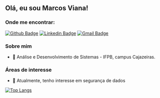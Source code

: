 ## Olá, eu sou Marcos Viana!

### Onde me encontrar:

[![Github Badge](https://img.shields.io/badge/-Github-000?style=flat-square&logo=Github&logoColor=white&link=https://github.com/MarcoslViana)](https://github.com/MarcoslViana)
[![Linkedin Badge](https://img.shields.io/badge/-LinkedIn-blue?style=flat-square&logo=Linkedin&logoColor=white&link=https://www.linkedin.com/in/marcos-viana-6b48b521a/)](https://www.linkedin.com/in/marcos-viana-6b48b521a/)
[![Gmail Badge](https://img.shields.io/badge/-Gmail-c14438?style=flat-square&logo=Gmail&logoColor=white&link=mailto:seu_email)](mailto:vaina.marcos@academico.ifpb.edu.br)


### Sobre mim
* :school: Análise e Desenvolvimento de Sistemas - IFPB, campus Cajazeiras.


### Áreas de interesse
* :closed_book: Atualmente, tenho interesse em segurança de dados


[![Top Langs](https://github-readme-stats.vercel.app/api/top-langs/?username=MarcoslViana&layout=compact)](https://github.com/MarcoslViana)
